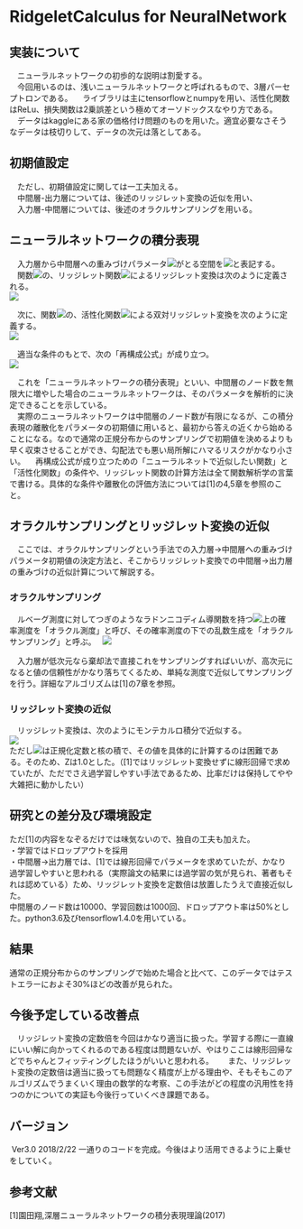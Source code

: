 # RidgeletCalculus for NeuralNetwork
## 実装について
　ニューラルネットワークの初歩的な説明は割愛する。  
　今回用いるのは、浅いニューラルネットワークと呼ばれるもので、3層パーセプトロンである。 
　ライブラリは主にtensorflowとnumpyを用い、活性化関数はReLu、損失関数は2乗誤差という極めてオーソドックスなやり方である。  
　データはkaggleにある家の価格付け問題のものを用いた。適宜必要なさそうなデータは枝切りして、データの次元は落としてある。  

## 初期値設定
　ただし、初期値設定に関しては一工夫加える。  
　中間層-出力層については、後述のリッジレット変換の近似を用い、  
　入力層-中間層については、後述のオラクルサンプリングを用いる。  

## ニューラルネットワークの積分表現
　入力層から中間層への重みづけパラメータ<img src="https://latex.codecogs.com/gif.latex?(a,b)&space;a\in\mathbb{R}^d,b\in\mathbb{R}" />がとる空間を<img src="https://latex.codecogs.com/gif.latex?\mathbb{Y}^{d+1}(=\mathbb{R}^{d+1})" />と表記する。  
　関数<img src="https://latex.codecogs.com/gif.latex?f:\mathbb{R}^d\rightarrow\mathbb{C}" />の、リッジレット関数<img src="https://latex.codecogs.com/gif.latex?\psi:\mathbb{R}\rightarrow\mathbb{C}" />によるリッジレット変換は次のように定義される。  
 <img src="https://latex.codecogs.com/gif.latex?(\mathcal{R}_\psi&space;f)(a,b):=\int_{\mathbb{R}^d}f(x)\overline{\psi(a\cdot&space;x-b)}|a|dx" />

　次に、関数<img src="https://latex.codecogs.com/gif.latex?T:\mathbb{Y}^{d+1}\rightarrow\mathbb{C}" />の、活性化関数<img src="https://latex.codecogs.com/gif.latex?\eta:\mathbb{R}\rightarrow\mathbb{C}" />による双対リッジレット変換を次のように定義する。  
<img src="https://latex.codecogs.com/gif.latex?(\mathcal{R}^*_\eta&space;T)(x):=\int_{\mathbb{Y}^{d+1}}T(a.b)\eta(a\cdot&space;x-b)|a|^{-1}dadb" />

　適当な条件のもとで、次の「再構成公式」が成り立つ。  
<img src="https://latex.codecogs.com/gif.latex?f(x)=\int_{\mathbb{Y}^{d+1}}(\mathcal{R}_\psi&space;f)(a,b)\eta(a\cdot&space;x-b)dadb" />

　これを「ニューラルネットワークの積分表現」といい、中間層のノード数を無限大に増やした場合のニューラルネットワークは、そのパラメータを解析的に決定できることを示している。  
　実際のニューラルネットワークは中間層のノード数が有限になるが、この積分表現の離散化をパラメータの初期値に用いると、最初から答えの近くから始めることになる。なので通常の正規分布からのサンプリングで初期値を決めるよりも早く収束させることができ、勾配法でも悪い局所解にハマるリスクがかなり小さい。
　再構成公式が成り立つための「ニューラルネットで近似したい関数」と「活性化関数」の条件や、リッジレット関数の計算方法は全て関数解析学の言葉で書ける。具体的な条件や離散化の評価方法については[1]の4,5章を参照のこと。  

## オラクルサンプリングとリッジレット変換の近似
　ここでは、オラクルサンプリングという手法での入力層→中間層への重みづけパラメータ初期値の決定方法と、そこからリッジレット変換での中間層→出力層の重みづけの近似計算について解説する。


### オラクルサンプリング
　ルベーグ測度に対してつぎのようなラドンニコディム導関数を持つ<img src="https://latex.codecogs.com/gif.latex?\mathbb{Y}^{d+1}" />上の確率測度を「オラクル測度」と呼び、その確率測度の下での乱数生成を「オラクルサンプリング」と呼ぶ。  
 <img src="https://latex.codecogs.com/gif.latex?\mu(a,b):=\frac{|(\mathcal{R}_\psi&space;f)(a,b)|}{\int_{\mathbb{Y}^{d+1}}|(\mathcal{R}_\psi&space;f)(a,b)|dadb}" />

　入力層が低次元なら棄却法で直接これをサンプリングすればいいが、高次元になると値の信頼性がかなり落ちてくるため、単純な測度で近似してサンプリングを行う。詳細なアルゴリズムは[1]の7章を参照。  

### リッジレット変換の近似
　リッジレット変換は、次のようにモンテカルロ積分で近似する。  
 <img src="https://latex.codecogs.com/gif.latex?(\mathcal{R}_\psi&space;f)(a,b):=\frac{1}{nZ}\Sigma^n_{i=1}y_i\psi(a\cdot&space;x-b)" />  
ただし<img src="https://latex.codecogs.com/gif.latex?Z:=K_{\psi,\eta}\int_{\mathbb{Y}^{d+1}}|(\mathcal{R}_\psi&space;f)(a,b)|dadb" />は正規化定数と核の積で、その値を具体的に計算するのは困難である。そのため、Zは1.0とした。（[1]ではリッジレット変換せずに線形回帰で求めていたが、ただでさえ過学習しやすい手法であるため、比率だけは保持してやや大雑把に動かしたい）

## 研究との差分及び環境設定
 ただ[1]の内容をなぞるだけでは味気ないので、独自の工夫も加えた。  
 ・学習ではドロップアウトを採用  
 ・中間層→出力層では、[1]では線形回帰でパラメータを求めていたが、かなり過学習しやすいと思われる（実際論文の結果には過学習の気が見られ、著者もそれは認めている）ため、リッジレット変換を定数倍は放置したうえで直接近似した。  
 中間層のノード数は10000、学習回数は1000回、ドロップアウト率は50%とした。python3.6及びtensorflow1.4.0を用いている。
 
## 結果
 通常の正規分布からのサンプリングで始めた場合と比べて、このデータではテストエラーにおよそ30%ほどの改善が見られた。

## 今後予定している改善点
 　リッジレット変換の定数倍を今回はかなり適当に扱った。学習する際に一直線にいい解に向かってくれるのである程度は問題ないが、やはりここは線形回帰などでちゃんとフィッティングしたほうがいいと思われる。  
 　また、リッジレット変換の定数倍は適当に扱っても問題なく精度が上がる理由や、そもそもこのアルゴリズムでうまくいく理由の数学的な考察、この手法がどの程度の汎用性を持つのかについての実証も今後行っていくべき課題である。
 
## バージョン
  Ver3.0 2018/2/22 一通りのコードを完成。今後はより活用できるように上乗せをしていく。

## 参考文献
[1]園田翔,深層ニューラルネットワークの積分表現理論(2017)
